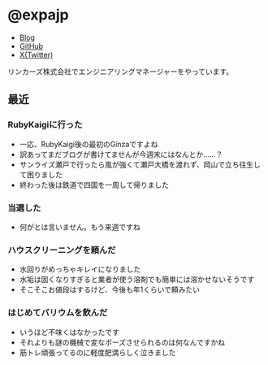 # @expajp

* [Blog](http://expajp-tech.hatenablog.com/)
* [GitHub](https://github.com/expajp)
* [X(Twitter)](https://twitter.com/expajp)

リンカーズ株式会社でエンジニアリングマネージャーをやっています。

## 最近
### RubyKaigiに行った
* 一応、RubyKaigi後の最初のGinzaですよね
* 訳あってまだブログが書けてませんが今週末にはなんとか……？
* サンライズ瀬戸で行ったら風が強くて瀬戸大橋を渡れず、岡山で立ち往生して困りました
* 終わった後は鉄道で四国を一周して帰りました

### 当選した
* 何がとは言いません。もう来週ですね

### ハウスクリーニングを頼んだ
* 水回りがめっちゃキレイになりました
* 水垢は固くなりすぎると業者が使う溶剤でも簡単には溶かせないそうです
* そこそこお値段はするけど、今後も年1くらいで頼みたい

### はじめてバリウムを飲んだ
* いうほど不味くはなかったです
* それよりも謎の機械で変なポーズさせられるのは何なんですかね
* 筋トレ頑張ってるのに軽度肥満らしく泣きました
